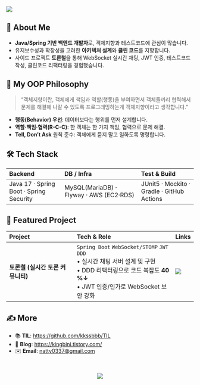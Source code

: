 

<!-- ✨ 헤더 -->
<img src="https://capsule-render.vercel.app/api?type=waving&color=gradient&height=140&text=Kim%20SeungBin&fontSize=40&fontAlignY=30&desc=Backend%20Engineer🐯&descAlignY=55" />

</div>

## 👋 About Me
- **Java/Spring 기반 백엔드 개발자**로, 객체지향과 테스트코드에 관심이 많습니다.  
- 유지보수성과 확장성을 고려한 **아키텍처 설계**와 **클린 코드**를 지향합니다.  
- 사이드 프로젝트 <strong>토론철</strong>을 통해 WebSocket 실시간 채팅, JWT 인증, 테스트코드작성, 클린코드 리팩터링을 경험했습니다.

## 🧭 My OOP Philosophy
> “객체지향이란, 객체에게 책임과 역할(행동)을 부여하면서 객체들끼리 협력해서 문제를 해결해 나갈 수 있도록 프로그래밍하는게 객체지향이라고 생각합니다.”

- **행동(Behavior) 우선**: 데이터보다는 행위를 먼저 설계합니다.  
- **역할·책임·협력(R-C-C)**: 한 객체는 한 가지 책임, 협력으로 문제 해결.  
- **Tell, Don’t Ask** 원칙 준수: 객체에게 묻지 말고 일하도록 명령합니다.

## 🛠 Tech Stack
| Backend | DB / Infra | Test & Build |
| :-- | :-- | :-- |
| Java 17 · Spring Boot · Spring Security | MySQL(MariaDB) · Flyway · AWS (EC2·RDS) | JUnit5 · Mockito · Gradle · GitHub Actions |

## 🚀 Featured Project
| Project | Tech & Role | Links |
| :--- | :--- | :--- |
| **토론철 (실시간 토론 커뮤니티)** | `Spring Boot` `WebSocket/STOMP` `JWT` `DDD`<br/>• 실시간 채팅 서버 설계 및 구현<br/>• DDD 리팩터링으로 코드 복잡도 **40 %↓** <br/>• JWT 인증/인가로 WebSocket 보안 강화 | <a href="https://github.com/kkssbbb/DebateSeason_Backend_V1"><img src="https://img.shields.io/badge/Repo-181717?style=flat-square&logo=github&logoColor=white" /></a> |

## ✍️ More
- 📚 **TIL**: <https://github.com/kkssbbb/TIL>  
- 📒 **Blog**: <https://kingbini.tistory.com/>  
- ✉️ **Email**: natty0337@gmail.com  

<br/>

<p align="center">
  <img src="https://github-readme-stats.vercel.app/api?username=kkssbbb&show_icons=true&theme=calm&hide_title=true" />
</p>
